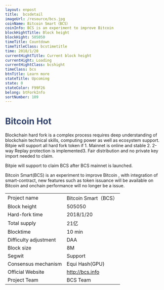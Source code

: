 ```yaml
---
layout: enpost
title:  bcsdetail
imageUrl: /resource/bcs.jpg
coinName: Bitcoin Smart（BCS）
coinInfo: BCS is an experiment to improve Bitcoin
blockHightTitle: Block height
blockHight: 505050
timeTitle: Countdown
timeTitleClass: bcstimetitle
time: 2018/1/20
currentHightTitle: Current block height
currentHight: Loading
currentHightClass: bcshight
timeClass: bcs
btnTitle: Learn more
stateTitle: Upcoming
state: 0
stateColor: F99F26
belong: btForkInfo
sortNumber: 109
---
```

<h1 style="color: #2F416A">Bitcoin Hot</h1>
<p class="summarytxt">Blockchain hard fork is a complex process requires deep understanding of blockchain technical skills, computing power as well as ecosystem support. Bitpie will support all hard fork token if 1. Mainnet is online and stable 2. 2-way Replay protection is implemented3. Fair distribution and no private key import needed to claim.
</p>
<p>Bitpie will support to claim BCS after BCS mainnet is launched.
</p>
<p>Bitcoin Smart(BCS) is an experiment to improve Bitcoin , with integration of smart-contract, new features such as token issuance will be available on Bitcoin and onchain performance will no longer be a issue.
</p>
<table class="center">
  <tbody>
    <tr>
        <td class="tablehalf">Project name</td>
        <td class="tablehalf">Bitcoin Smart（BCS）</td>
    </tr>
    <tr>
        <td>Block height</td>
        <td>505050</td>
    </tr>
    <tr>
        <td>Hard-fork time</td>
        <td>2018/1/20</td>
    </tr>
    <tr>
        <td>Total supply</td>
        <td>21亿</td>
    </tr>
    <tr>
        <td>Blocktime</td>
        <td>10 min</td>
    </tr>
    <tr>
        <td>Difficulty adjustment</td>
        <td>DAA</td>
    </tr>
    <tr>
        <td>Block size</td>
        <td>8M</td>
    </tr>
    <tr>
        <td>Segwit</td>
        <td>Support</td>
    </tr>
    <tr>
        <td>Consensus mechanism</td>
        <td>Equi Hash(GPU)</td>
    </tr>
    <tr>
        <td>Official Website</td>
        <td><a href="http://bcs.info" target="_blank">http://bcs.info</a></td>
    </tr>
    <tr>
        <td>Project Team</td>
        <td>BCS Team</td>
    </tr>
  </tbody>
</table>